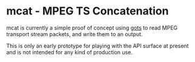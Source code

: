 # mcat - MPEG TS Concatenation

mcat is currently a simple proof of concept using [gots][gots] to read MPEG transport stream packets, and write them to an output.

This is only an early prototype for playing with the API surface at present and is not intended for any kind of production use.

[gots]: https://github.com/Comcast/gots
